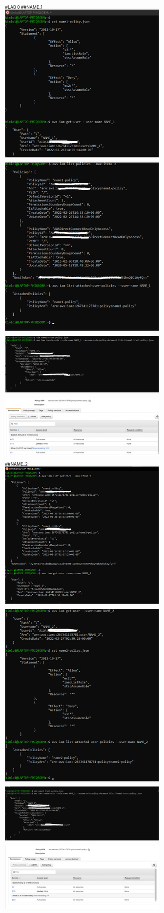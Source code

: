 #LAB 0
##NAME_1
![Image 1](https://github.com/kimloi1/lab/blob/main/lab1/lab1(1).png)

![Image 2](https://github.com/kimloi1/lab/blob/main/lab1/lab1(2).png)

![Image 3](https://github.com/kimloi1/lab/blob/main/lab1/lab1(5).png)

![Image 4](https://github.com/kimloi1/lab/blob/main/lab1/lab1(7).png)


##NAME_2
![Image 5](https://github.com/kimloi1/lab/blob/main/lab1/lab1(3).png)

![Image 6](https://github.com/kimloi1/lab/blob/main/lab1/lab1(4).png)

![Image 7](https://github.com/kimloi1/lab/blob/main/lab1/lab1(6).png)

![Image 8](https://github.com/kimloi1/lab/blob/main/lab1/lab1(8).png)
